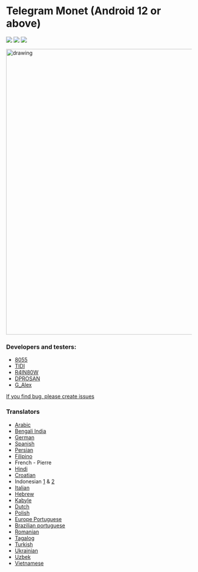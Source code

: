 # Telegram Monet (Android 12 or above)

<p>
    <a href="https://github.com/c3r5b8/Telegram-Monet/stargazers"><img src="https://img.shields.io/github/stars/c3r5b8/Telegram-Monet?colorA=1e1e28&colorB=c9cbff&style=for-the-badge&logo=starship style=for-the-badge"></a>
    <a href="https://github.com/c3r5b8/Telegram-Monet/issues"><img src="https://img.shields.io/github/issues/c3r5b8/Telegram-Monet?colorA=1e1e28&colorB=f7be95&style=for-the-badge"></a>
    <a href="https://github.com/c3r5b8/Telegram-Monet/contributors"><img src="https://img.shields.io/github/contributors/c3r5b8/Telegram-Monet?colorA=1e1e28&colorB=b1e1a6&style=for-the-badge"></a>
</p>

<img src=screen.gif alt=drawing height=772 />


### Developers and testers:
- [8055](https://t.me/the8055u)
- [TIDI](https://t.me/TIDI286)
- [R4IN80W](https://t.me/TierOhneNation)
- [DPROSAN](https://t.me/dprosan)
- [G_Alex](https://t.me/Mi_G_alex)


[If you find bug, please create issues](https://github.com/c3r5b8/Telegram-Monet/issues/new)


### Translators
- [Arabic](https://t.me/MMETMA2)
- [Bengali India](https://t.me/pubglover0_01)
- [German](https://t.me/lelehier)
- [Spanish](https://t.me/yoshijulas)
- [Persian](https://t.me/ItsEeleeya_uwu)
- [Filipino](https://t.me/znarfm)
- French - Pierre
- [Hindi](https://t.me/ShivanshVerma)
- [Croatian](https://t.me/Haxyme)
- Indonesian [1](https://t.me/DarmaCahyadi) & [2](https://t.me/ravaeru)
- [Italian](https://t.me/thetruejake)
- [Hebrew](https://t.me/MeniViner)
- [Kabyle](https://t.me/mld9401)
- [Dutch](https://t.me/TheTruePrism)
- [Polish](https://t.me/Lambada10)
- [Europe Portuguese](https://github.com/ReduxFlakes)
- [Brazilian portuguese](https://t.me/Bygrilinho)
- [Romanian](https://t.me/igram96)
- [Tagalog](https://t.me/quantumpi6)
- [Turkish](https://t.me/Teaqaria)
- [Ukrainian](https://t.me/the_dise)
- [Uzbek](https://t.me/FerNikoMF)
- [Vietnamese](https://t.me/masarou)
